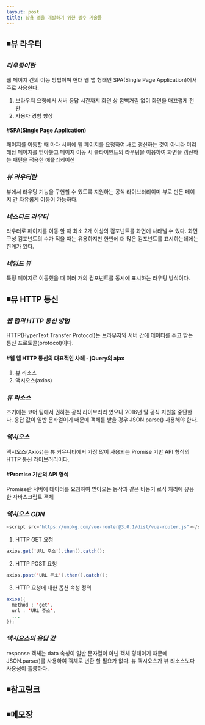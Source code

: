 ```yaml
---
layout: post
title: 상용 앱을 개발하기 위한 필수 기술들
---
```

## ◾뷰 라우터

### ***라우팅이란***
웹 페이지 간의 이동 방법이며 현대 웹 앱 형태인 SPA(Single Page Application)에서 주로 사용한다.  
1. 브라우저 요청에서 서버 응답 시간까지 화면 상 깜빡거림 없이 화면을 매끄럽게 전환  
2. 사용자 경험 향상  

#### #SPA(Single Page Application)
페이지를 이동할 때 마다 서버에 웹 페이지를 요청하여 새로 갱신하는 것이 아니라 미리 해당 페이지를 받아놓고 페이지 이동 시 클라이언트의 라우팅을 이용하여 화면을 갱신하는 패턴을 적용한 애플리케이션

### ***뷰 라우터란***
뷰에서 라우팅 기능을 구현할 수 있도록 지원하는 공식 라이브러리이며 뷰로 만든 페이지 간 자유롭게 이동이 가능하다.     

### ***네스티드 라우터***
라우터로 페이지를 이동 할 때 최소 2개 이상의 컴포넌트를 화면에 나타낼 수 있다.
화면 구성 컴포넌트의 수가 적을 때는 유용하지만 한번에 더 많은 컴포넌트를 표시하는데에는 한계가 있다.

### ***네임드 뷰***
특정 페이지로 이동했을 때 여러 개의 컴포넌트를 동시에 표시하는 라우팅 방식이다.

## ◾뷰 HTTP 통신
### ***웹 앱의 HTTP 통신 방법***
HTTP(HyperText Transfer Protocol)는 브라우저와 서버 간에 데이터를 주고 받는 통신 프로토콜(protocol)이다.   
#### #웹 앱 HTTP 통신의 대표적인 사례 - jQuery의 ajax
1. 뷰 리소스  
2. 액시오스(axios)  

### ***뷰 리소스***
초기에는 코어 팀에서 권하는 공식 라이브러리 였으나 2016년 말 공식 지원을 중단한다.
응답 값이 일반 문자열이기 때문에 객체를 받을 경우 JSON.parse() 사용해야 한다.

### ***액시오스***
액시오스(Axios)는 뷰 커뮤니티에서 가장 많이 사용되는 Promise 기반 API 형식의 HTTP 통신 라이브러리이다.
#### #Promise 기반의 API 형식
Promise란 서버에 데이터를 요청하여 받아오는 동작과 같은 비동기 로직 처리에 유용한 자바스크립트 객체  

### ***액시오스 CDN***
```java
<script src="https://unpkg.com/vue-router@3.0.1/dist/vue-router.js"></script>
```
1. HTTP GET 요청  
```java
axios.get('URL 주소').then().catch();
```    
2. HTTP POST 요청  
```java
axios.post('URL 주소').then().catch();
```
3. HTTP 요청에 대한 옵션 속성 정의   
```java
axios({
  method : 'get',
  url : 'URL 주소',
  ...
});
```
### ***액시오스의 응답 값***
response 객체는 data 속성이 일반 문자열이 아닌 객체 형태이기 때문에 JSON.parse()를 사용하여 객체로 변환 할 필요가 없다.
뷰 액시오스가 뷰 리소스보다 사용성이 훌륭하다.

## ◾참고링크  

## ◾메모장
